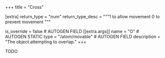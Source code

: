 +++
title = "Cross"

[extra]
return_type = "num"
return_type_desc = """1 to allow movement
0 to prevent movement
"""

is_override = false # AUTOGEN FIELD
[[extra.args]]
name = "O" # AUTOGEN STATIC
type = "/atom/movable" # AUTOGEN FIELD
description = "The object attempting to overlap."
+++

TODO